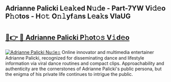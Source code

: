 ## Adrianne Palicki L𝚎a𝚔ed N𝚞𝚍e - Part-7YW Vi𝚍𝚎o P𝚑𝚘tos - H𝚘𝚝 O𝚗𝚕yf𝚊ns L𝚎a𝚔s VIaUG

# <h2><a href="http://kfdhrw7.oniu.top/?m=Adrianne+Palicki">🔗👉 🔴 Adrianne Palicki P𝚑ot𝚘𝚜 V𝚒d𝚎o</a></h2>

[![Adrianne Palicki Nu𝚍e𝚜](https://i.imgur.com/0qMVB7G.gif)](http://kfdhrw7.oniu.top/?m=Adrianne+Palicki)
Online innovator and multimedia entertainer Adrianne Palicki, recognized for disseminating dance and lifestyle information via viral dance routines and compact clips. Approachability and authenticity are the cornerstones of Adrianne Palicki's public persona, but the enigma of his private life continues to intrigue the public.  

